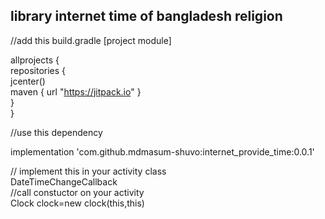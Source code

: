 <h2>library internet time of bangladesh religion</h2>

//add this build.gradle [project module] </br>

allprojects {</br>
    repositories {</br>
        jcenter()</br>
        maven { url "https://jitpack.io" }</br>
    }</br>
}


//use this dependency</br> 

implementation 'com.github.mdmasum-shuvo:internet_provide_time:0.0.1'</br>

// implement this in your activity class </br>
    DateTimeChangeCallback </br>
//call constuctor on your activity </br>
  Clock clock=new clock(this,this)
